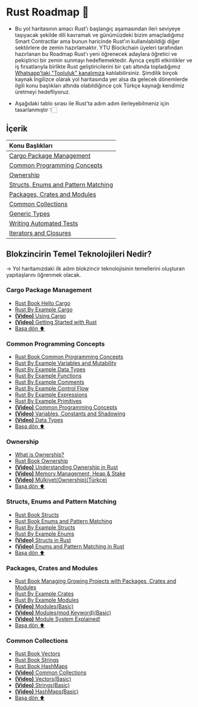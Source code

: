 # Rust Roadmap :crab:
* Bu yol haritasının amacı Rust'ı başlangıç aşamasından ileri seviyeye taşıyacak şekilde dili kavramak ve günümüzdeki bizim amaçladığımız Smart Contractlar ama bunun haricinde Rust'ın kullanılabildiği diğer sektörlere de zemin hazırlamaktır. YTU Blockchain üyeleri tarafından hazırlanan bu Roadmap Rust'ı yeni öğrenecek adaylara öğretici ve pekiştirici bir zemin sunmayı hedeflemektedir. Ayrıca çeşitli etkinlikler ve iş fırsatlarıyla birlikte Rust geliştiricilerini bir çatı altında topladığımız [Whatsapp'taki "Topluluk" kanalımıza](https://www.youtube.com/watch?v=dQw4w9WgXcQ) katılabilirsiniz. Şimdilik birçok kaynak İngilizce olarak yol haritasında yer alsa da gelecek dönemlerde ilgili konu başlıkları altında olabildiğince çok Türkçe kaynağı kendimiz üretmeyi hedefliyoruz.

* Aşağıdaki tablo sırası ile Rust'ta adım adım ilerleyebilmeniz için tasarlanmıştır 👇🏻

## İçerik
| Konu Başlıkları  |
|:------------- |
| [Cargo Package Management](#cargo-package-management)|
| [Common Programming Concepts](#common-programming-concepts)|
| [Ownership](#ownership)|
| [Structs, Enums and Pattern Matching](#structs-enums-and-pattern-matching)|
| [Packages, Crates and Modules](#packages-crates-and-modules)|
| [Common Collections](#common-collections)|
| [Generic Types](#generic-types)|
| [Writing Automated Tests](#writing-automated-tests)|
| [Iterators and Closures](#iterators-and-closures)|

## Blokzincirin Temel Teknolojileri Nedir?
→ Yol haritamızdaki ilk adım blokzincir teknolojisinin temellerini oluşturan yapıtaşlarını öğrenmek olacak.
### Cargo Package Management
* [Rust Book Hello Cargo](https://doc.rust-lang.org/book/ch01-03-hello-cargo.html)
* [Rust By Example Cargo](https://doc.rust-lang.org/rust-by-example/cargo.html)
* [**(Video)** Using Cargo](https://www.youtube.com/watch?v=_RfxLg6K9oE&list=PLVvjrrRCBy2JSHf9tGxGKJ-bYAN_uDCUL&index=2)
* [**(Video)** Getting Started with Rust](https://www.youtube.com/watch?v=OX9HJsJUDxA&list=PLai5B987bZ9CoVR-QEIN9foz4QCJ0H2Y8&index=1)
* [Başa dön ⬆](#i̇çerik)
### Common Programming Concepts
* [Rust Book Common Programming Concepts](https://doc.rust-lang.org/book/ch03-00-common-programming-concepts.html)
* [Rust By Example Variables and Mutability](https://doc.rust-lang.org/rust-by-example/variable_bindings.html)
* [Rust By Example Data Types](https://doc.rust-lang.org/rust-by-example/types.html)
* [Rust By Example Functions](https://doc.rust-lang.org/rust-by-example/fn.html)
* [Rust By Example Comments](https://doc.rust-lang.org/book/ch03-04-comments.html)
* [Rust By Example Control Flow](https://doc.rust-lang.org/rust-by-example/flow_control.html)
* [Rust By Example Expressions](https://doc.rust-lang.org/rust-by-example/expression.html)
* [Rust By Example Primitives](https://doc.rust-lang.org/rust-by-example/primitives.html)
* [**(Video)** Common Programming Concepts](https://www.youtube.com/watch?v=2V0JaMVjzws&list=PLai5B987bZ9CoVR-QEIN9foz4QCJ0H2Y8&index=3)
* [**(Video)** Variables, Constants and Shadowing](https://www.youtube.com/watch?v=xYgfW8cIbMA)
* [**(Video)** Data Types](https://www.youtube.com/watch?v=t047Hseyj_k&list=PLzMcBGfZo4-nyLTlSRBvo0zjSnCnqjHYQ&index=4)
* [Başa dön ⬆](#i̇çerik)
### Ownership
* [What is Ownership?](https://medium.com/@AtesBagcabasi/ownershipi-anlamak-b82dd9e27aac)
* [Rust Book Ownership](https://doc.rust-lang.org/book/ch04-00-understanding-ownership.html)
* [**(Video)** Understanding Ownership in Rust](https://www.youtube.com/watch?v=VFIOSWy93H0&list=PLai5B987bZ9CoVR-QEIN9foz4QCJ0H2Y8&index=4)
* [**(Video)** Memory Management, Heap & Stake](https://www.youtube.com/watch?v=-6cnnNlAvNk&list=PLzMcBGfZo4-nyLTlSRBvo0zjSnCnqjHYQ&index=9)
* [**(Video)** Mülkiyet(Ownership)(Türkçe)](https://www.youtube.com/watch?v=_44mSRHKdqI)
* [Başa dön ⬆](#i̇çerik)
### Structs, Enums and Pattern Matching
* [Rust Book Structs](https://doc.rust-lang.org/book/ch05-00-structs.html)
* [Rust Book Enums and Pattern Matching](https://doc.rust-lang.org/book/ch06-00-enums.html)
* [Rust By Example Structs](https://doc.rust-lang.org/rust-by-example/custom_types/structs.html)
* [Rust By Example Enums](https://doc.rust-lang.org/rust-by-example/custom_types/enum.html)
* [**(Video)** Structs in Rust](https://www.youtube.com/watch?v=n3bPhdiJm9I&list=PLai5B987bZ9CoVR-QEIN9foz4QCJ0H2Y8&index=5)
* [**(Video)** Enums and Pattern Matching in Rust](https://www.youtube.com/watch?v=DSZqIJhkNCM&list=PLai5B987bZ9CoVR-QEIN9foz4QCJ0H2Y8&index=6)
* [Başa dön ⬆](#i̇çerik)
### Packages, Crates and Modules
* [Rust Book Managing Growing Projects with Packages, Crates and Modules](https://doc.rust-lang.org/book/ch07-00-managing-growing-projects-with-packages-crates-and-modules.html)
* [Rust By Example Crates](https://doc.rust-lang.org/rust-by-example/crates.html)
* [Rust By Example Modules](https://doc.rust-lang.org/rust-by-example/mod.html)
* [**(Video)** Modules(Basic)](https://www.youtube.com/watch?v=lx5r7yzl1Ps&list=PLVvjrrRCBy2JSHf9tGxGKJ-bYAN_uDCUL&index=34)
* [**(Video)** Modules(mod Keyword)(Basic)](https://www.youtube.com/watch?v=KDC8epDY5jw&list=PLVvjrrRCBy2JSHf9tGxGKJ-bYAN_uDCUL&index=36)
* [**(Video)** Module System Explained!](https://www.youtube.com/watch?v=5RPXgDQrjio&list=PLai5B987bZ9CoVR-QEIN9foz4QCJ0H2Y8&index=7)
* [Başa dön ⬆](#i̇çerik)
### Common Collections
* [Rust Book Vectors](https://doc.rust-lang.org/book/ch08-01-vectors.html)
* [Rust Book Strings](https://doc.rust-lang.org/book/ch08-02-strings.html)
* [Rust Book HashMaps](https://doc.rust-lang.org/book/ch08-03-hash-maps.html)
* [**(Video)** Common Collections](https://www.youtube.com/watch?v=Zs-pS-egQSs&list=PLai5B987bZ9CoVR-QEIN9foz4QCJ0H2Y8&index=8)
* [**(Video)** Vectors(Basic)](https://www.youtube.com/watch?v=GcsAQTMYR1M&list=PLVvjrrRCBy2JSHf9tGxGKJ-bYAN_uDCUL&index=24)
* [**(Video)** Strings(Basic)](https://www.youtube.com/watch?v=IYYlc26vgyU&list=PLVvjrrRCBy2JSHf9tGxGKJ-bYAN_uDCUL&index=33)
* [**(Video)** HashMaps(Basic)](https://www.youtube.com/watch?v=sTK8fagTsMk&list=PLVvjrrRCBy2JSHf9tGxGKJ-bYAN_uDCUL&index=31)
* [Başa dön ⬆](#i̇çerik)

